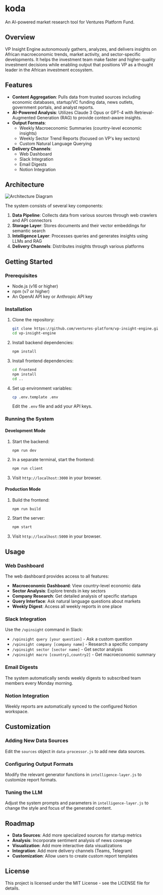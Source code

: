 # koda
An AI-powered market research tool for Ventures Platform Fund.

## Overview

VP Insight Engine autonomously gathers, analyzes, and delivers insights on African macroeconomic trends, market activity, and sector-specific developments. It helps the investment team make faster and higher-quality investment decisions while enabling output that positions VP as a thought leader in the African investment ecosystem.

## Features

- **Content Aggregation**: Pulls data from trusted sources including economic databases, startup/VC funding data, news outlets, government portals, and analyst reports.
- **AI-Powered Analysis**: Utilizes Claude 3 Opus or GPT-4 with Retrieval-Augmented Generation (RAG) to provide context-aware insights.
- **Output Formats**:
  - Weekly Macroeconomic Summaries (country-level economic insights)
  - Weekly Sector Trend Reports (focused on VP's key sectors)
  - Custom Natural Language Querying
- **Delivery Channels**:
  - Web Dashboard
  - Slack Integration
  - Email Digests
  - Notion Integration

## Architecture

![Architecture Diagram](architecture-diagram.png)

The system consists of several key components:

1. **Data Pipeline**: Collects data from various sources through web crawlers and API connectors
2. **Storage Layer**: Stores documents and their vector embeddings for semantic search
3. **Intelligence Layer**: Processes queries and generates insights using LLMs and RAG
4. **Delivery Channels**: Distributes insights through various platforms

## Getting Started

### Prerequisites

- Node.js (v16 or higher)
- npm (v7 or higher)
- An OpenAI API key or Anthropic API key

### Installation

1. Clone the repository:
   ```bash
   git clone https://github.com/ventures-platform/vp-insight-engine.git
   cd vp-insight-engine
   ```

2. Install backend dependencies:
   ```bash
   npm install
   ```

3. Install frontend dependencies:
   ```bash
   cd frontend
   npm install
   cd ..
   ```

4. Set up environment variables:
   ```bash
   cp .env.template .env
   ```
   Edit the `.env` file and add your API keys.

### Running the System

#### Development Mode

1. Start the backend:
   ```bash
   npm run dev
   ```

2. In a separate terminal, start the frontend:
   ```bash
   npm run client
   ```

3. Visit `http://localhost:3000` in your browser.

#### Production Mode

1. Build the frontend:
   ```bash
   npm run build
   ```

2. Start the server:
   ```bash
   npm start
   ```

3. Visit `http://localhost:5000` in your browser.

## Usage

### Web Dashboard

The web dashboard provides access to all features:

- **Macroeconomic Dashboard**: View country-level economic data
- **Sector Analysis**: Explore trends in key sectors
- **Company Research**: Get detailed analysis of specific startups
- **Query Interface**: Ask natural language questions about markets
- **Weekly Digest**: Access all weekly reports in one place

### Slack Integration

Use the `/vpinsight` command in Slack:

- `/vpinsight query [your question]` - Ask a custom question
- `/vpinsight company [company name]` - Research a specific company
- `/vpinsight sector [sector name]` - Get sector analysis
- `/vpinsight macro [country1,country2]` - Get macroeconomic summary

### Email Digests

The system automatically sends weekly digests to subscribed team members every Monday morning.

### Notion Integration

Weekly reports are automatically synced to the configured Notion workspace.

## Customization

### Adding New Data Sources

Edit the `sources` object in `data-processor.js` to add new data sources.

### Configuring Output Formats

Modify the relevant generator functions in `intelligence-layer.js` to customize report formats.

### Tuning the LLM

Adjust the system prompts and parameters in `intelligence-layer.js` to change the style and focus of the generated content.

## Roadmap

- **Data Sources**: Add more specialized sources for startup metrics
- **Analysis**: Incorporate sentiment analysis of news coverage
- **Visualization**: Add more interactive data visualizations
- **Integration**: Add more delivery channels (Teams, Telegram)
- **Customization**: Allow users to create custom report templates

## License

This project is licensed under the MIT License - see the LICENSE file for details.
